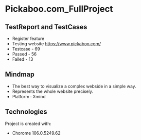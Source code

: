 # Pickaboo.com_FullProject
## TestReport and TestCases
* Register feature
* Testing website https://www.pickaboo.com/ 
* Testcase - 69
* Passed - 56
* Failed - 13

## Mindmap
* The best way to visualize a complex webside in a simple way.
* Represents the whole website precisely.
* Platform : Xmind

## Technologies
Project is created with:
* Chorome 106.0.5249.62
